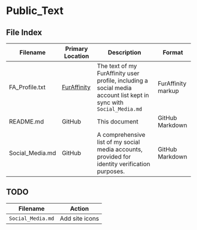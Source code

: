 # Public_Text

## File Index
| Filename        | Primary Location | Description | Format |
| --------------- | ---------------- | ----------- | ------ |
| FA_Profile.txt  | [FurAffinity](https://www.furaffinity.net/user/artiemog/) | The text of my FurAffinity user profile, including a social media account list kept in sync with `Social_Media.md` | FurAffinity markup |
| README.md       | GitHub | This document | GitHub Markdown |
| Social_Media.md | GitHub | A comprehensive list of my social media accounts, provided for identity verification purposes. | GitHub Markdown |

## TODO
| Filename          | Action         |
| ----------------- | -------------- |
| `Social_Media.md` | Add site icons |
